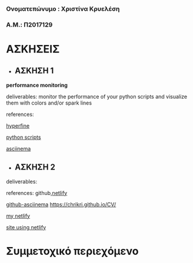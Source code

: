 ### Ονοματεπώνυμο : Χριστίνα Κρυελέση 
### Α.Μ.: Π2017129


# ΑΣΚΗΣΕΙΣ

* ## ΑΣΚΗΣΗ 1
**performance monitoring**

deliverables: monitor the performance of your python scripts and visualize them with colors and/or spark lines

references:

[hyperfine](https://github.com/sharkdp/hyperfine)

[python scripts](https://medium.com/@george.seif94/a-tour-of-the-top-5-sorting-algorithms-with-python-code-43ea9aa02889)

[asciinema](https://asciinema.org/a/JvpO6wWi3Dt9YaQ8d7Qs3iYis)


* ## ΑΣΚΗΣΗ 2

deliverables: 

references: github,[netlify](https://www.netlify.com/)

[github-asciinema](https://asciinema.org/a/TNefNv850tRrTi00tcoYwJ0Xb)
https://chrikri.github.io/CV/

[my netlify](https://app.netlify.com/sites/chrikri/overview)

[site using netlify](https://chrikri.netlify.com/)


# Συμμετοχικό περιεχόμενο
